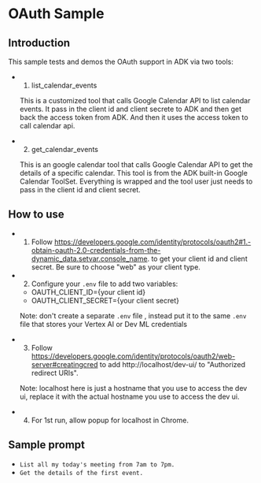 # OAuth Sample

## Introduction

This sample tests and demos the OAuth support in ADK via two tools:

* 1. list_calendar_events

  This is a customized tool that calls Google Calendar API to list calendar events.
  It pass in the client id and client secrete to ADK and then get back the access token from ADK.
  And then it uses the access token to call calendar api.

* 2. get_calendar_events

  This is an google calendar tool that calls Google Calendar API to get the details of a specific calendar.
  This tool is from the ADK built-in Google Calendar ToolSet.
  Everything is wrapped and the tool user just needs to pass in the client id and client secret.

## How to use

* 1. Follow https://developers.google.com/identity/protocols/oauth2#1.-obtain-oauth-2.0-credentials-from-the-dynamic_data.setvar.console_name. to get your client id and client secret.
  Be sure to choose "web" as your client type.

* 2. Configure your `.env` file to add two variables:

  * OAUTH_CLIENT_ID={your client id}
  * OAUTH_CLIENT_SECRET={your client secret}

  Note: don't create a separate `.env` file , instead put it to the same `.env` file that stores your Vertex AI or Dev ML credentials

* 3. Follow https://developers.google.com/identity/protocols/oauth2/web-server#creatingcred to add http://localhost/dev-ui/ to "Authorized redirect URIs".

  Note: localhost here is just a hostname that you use to access the dev ui, replace it with the actual hostname you use to access the dev ui.

* 4. For 1st run, allow popup for localhost in Chrome.

## Sample prompt

* `List all my today's meeting from 7am to 7pm.`
* `Get the details of the first event.`
